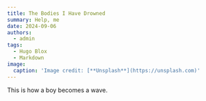 ```yaml
---
title: The Bodies I Have Drowned
summary: Help, me
date: 2024-09-06
authors:
  - admin
tags:
  - Hugo Blox
  - Markdown
image:
  caption: 'Image credit: [**Unsplash**](https://unsplash.com)'
---
```


This is how a boy becomes a wave.